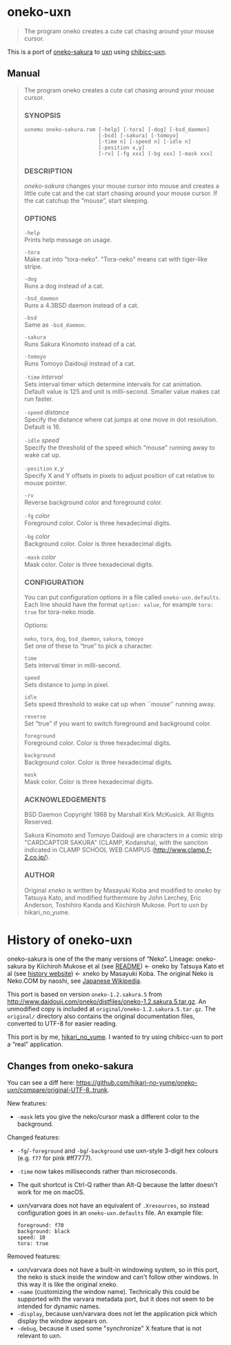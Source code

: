 oneko-uxn
=========

> The program oneko creates a cute cat chasing around your mouse cursor.

This is a port of [oneko-sakura](http://www.daidouji.com/oneko/) to [uxn](https://wiki.xxiivv.com/site/uxn.html) using [chibicc-uxn](https://github.com/lynn/chibicc).

Manual
------

> The program oneko creates a cute cat chasing around your mouse cursor.
>
> ### SYNOPSIS
>
>     uxnemu oneko-sakura.rom [-help] [-tora] [-dog] [-bsd_daemon]
>                             [-bsd] [-sakura] [-tomoyo]
>                             [-time n] [-speed n] [-idle n]
>                             [-position x,y]
>                             [-rv] [-fg xxx] [-bg xxx] [-mask xxx]
>
> ### DESCRIPTION
> _oneko-sakura_ changes your mouse cursor into mouse and creates a little cute cat and the cat start chasing around your mouse cursor.  If the cat catchup the “mouse”, start sleeping.
>
> ### OPTIONS
> `-help`  
> Prints help message on usage.
>
> `-tora`  
> Make cat into "tora-neko".  "Tora-neko" means cat with tiger-like stripe.
>
> `-dog`  
> Runs a dog instead of a cat.
>
> `-bsd_daemon`  
> Runs a 4.3BSD daemon instead of a cat.
>
> `-bsd`  
> Same as `-bsd_daemon`.
>
> `-sakura`  
> Runs Sakura Kinomoto instead of a cat.
>
> `-tomoyo`  
> Runs Tomoyo Daidouji instead of a cat.
>
> `-time` _interval_  
> Sets interval timer which determine intervals for cat animation.  Default value is 125 and unit is milli-second.  Smaller value makes cat run faster.
>
> `-speed` _distance_  
> Specify the distance where cat jumps at one move in dot resolution.  Default is 16.
>
> `-idle` _speed_  
> Specify the threshold of the speed which “mouse” running away to wake cat up.
>
> `-position` _x_`,`_y_  
> Specify X and Y offsets in pixels to adjust position of cat relative to mouse pointer.
>
> `-rv`  
> Reverse background color and foreground color.
>
> `-fg` _color_  
> Foreground color. Color is three hexadecimal digits.
>
> `-bg` _color_  
> Background color. Color is three hexadecimal digits.
>
> `-mask` _color_  
> Mask color. Color is three hexadecimal digits.
>
> ### CONFIGURATION
> You can put configuration options in a file called `oneko-uxn.defaults`. Each line should have the format `option: value`, for example `tora: true` for tora-neko mode.
>
> Options:
>
> `neko`, `tora`, `dog`, `bsd_daemon`, `sakura`, `tomoyo`  
> Set one of these to “true” to pick a character.
>
> `time`  
> Sets interval timer in milli-second.
>
> `speed`  
> Sets distance to jump in pixel.
>
> `idle`  
> Sets speed threshold to wake cat up when ``mouse'' running away.
>
> `reverse`  
> Set “true” if you want to switch foreground and background color.
>
> `foreground`  
> Foreground color. Color is three hexadecimal digits.
>
> `background`  
> Background color. Color is three hexadecimal digits.
>
> `mask`  
> Mask color. Color is three hexadecimal digits.
>
> ### ACKNOWLEDGEMENTS
> BSD Daemon Copyright 1988 by Marshall Kirk McKusick. All Rights Reserved.
>
> Sakura Kinomoto and Tomoyo Daidouji are characters in a comic strip "CARDCAPTOR SAKURA" (CLAMP, Kodansha), with the sanction indicated in CLAMP SCHOOL WEB CAMPUS (http://www.clamp.f-2.co.jp/).
>
> ### AUTHOR
> Original _xneko_ is written by Masayuki Koba and modified to _oneko_ by Tatsuya Kato, and modified furthermore by John Lerchey, Eric Anderson, Toshihiro Kanda and Kiichiroh Mukose. Port to uxn by hikari_no_yume.

History of oneko-uxn
====================

oneko-sakura is one of the the many versions of “Neko”. Lineage: oneko-sakura by Kiichiroh Mukose et al (see [README](http://www.daidouji.com/oneko/distfiles/README)) ← oneko by Tatsuya Kato et al (see [history website](https://web.archive.org/web/20010502181733/http://hp.vector.co.jp/authors/VA004959/oneko/nekohist.html)) ← xneko by Masayuki Koba. The original Neko is Neko.COM by naoshi, see [Japanese Wikipedia](https://ja.wikipedia.org/wiki/Neko_(%E3%82%BD%E3%83%95%E3%83%88%E3%82%A6%E3%82%A7%E3%82%A2)).

This port is based on version `oneko-1.2.sakura.5` from <http://www.daidouji.com/oneko/distfiles/oneko-1.2.sakura.5.tar.gz>. An unmodified copy is included at `original/oneko-1.2.sakura.5.tar.gz`. The `original/` directory also contains the original documentation files, converted to UTF-8 for easier reading.

This port is by me, [hikari\_no\_yume](https://hikari.noyu.me/). I wanted to try using chibicc-uxn to port a “real” application.

Changes from oneko-sakura
-------------------------

You can see a diff here: <https://github.com/hikari-no-yume/oneko-uxn/compare/original-UTF-8..trunk>.

New features:

* `-mask` lets you give the neko/cursor mask a different color to the background.

Changed features:

* `-fg`/`-foreground` and `-bg`/`-background` use uxn-style 3-digit hex colours (e.g. `f77` for pink #ff7777).
* `-time` now takes milliseconds rather than microseconds.
* The quit shortcut is Ctrl-Q rather than Alt-Q because the latter doesn't work for me on macOS.
* uxn/varvara does not have an equivalent of `.Xresources`, so instead configuration goes in an `oneko-uxn.defaults` file. An example file:

      foreground: f70
      background: black
      speed: 10
      tora: true

Removed features:

* uxn/varvara does not have a built-in windowing system, so in this port, the neko is stuck inside the window and can't follow other windows. In this way it is like the original xneko.
* `-name` (customizing the window name). Technically this could be supported with the varvara metadata port, but it does not seem to be intended for dynamic names.
* `-display`, because uxn/varvara does not let the application pick which display the window appears on.
* `-debug`, because it used some "synchronize" X feature that is not relevant to uxn.
